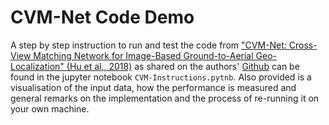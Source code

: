 # CVM-Net Code Demo

A step by step instruction to run and test the code from  ["CVM-Net: Cross-View Matching Network for Image-Based Ground-to-Aerial Geo-Localization" (Hu et al., 2018)](http://openaccess.thecvf.com/content_cvpr_2018/papers/Hu_CVM-Net_Cross-View_Matching_CVPR_2018_paper.pdf) as shared on the authors' [Github](https://github.com/david-husx/crossview_localisation) can be found in the jupyter notebook `CVM-Instructions.pytnb`. Also provided is a visualisation of the input data, how the performance is measured and general remarks on the implementation and the process of re-running it on your own machine.
